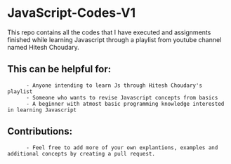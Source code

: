 # JavaScript-Codes-V1

This repo contains all the codes that I have executed and assignments finished while learning Javascript
through a playlist from youtube channel named Hitesh Choudary.

## This can be helpful for: ##
          - Anyone intending to learn Js through Hitesh Choudary's playlist 
          - Someone who wants to revise Javascript concepts from basics 
          - A beginner with atmost basic programming knowledge interested in learning Javascript

## Contributions:
          - Feel free to add more of your own explantions, examples and additional concepts by creating a pull request.
